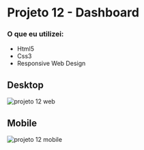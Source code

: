 # Projeto 12 - Dashboard

### O que eu utilizei:

- Html5
- Css3
- Responsive Web Design

## Desktop

![projeto 12 web](https://user-images.githubusercontent.com/59376552/77209219-749cbd80-6adc-11ea-9525-e1fff5e27307.PNG)

## Mobile

![projeto 12 mobile](https://user-images.githubusercontent.com/59376552/77209214-71093680-6adc-11ea-97db-5e3c9e896e0a.PNG)
